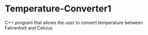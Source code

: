 # Temperature-Converter1
C++ program that allows the user to convert temperature between Fahrenheit and Celcius
